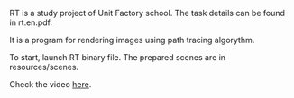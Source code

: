 RT is a study project of Unit Factory school. The task details can be found in rt.en.pdf.

It is a program for rendering images using path tracing algorythm.

To start, launch RT binary file. The prepared scenes are in resources/scenes.

Check the video [here](https://youtu.be/sgGH-kngiGQ).
